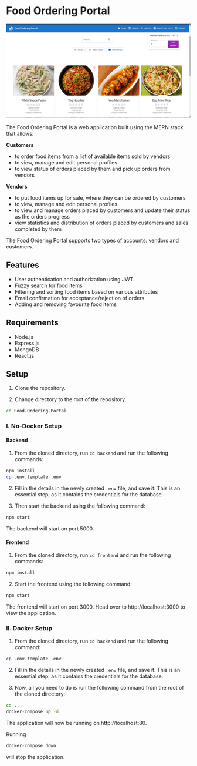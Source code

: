 # Food Ordering Portal

<p align="center">
<img src="images/preview.png">
</p>

The Food Ordering Portal is a web application built using the MERN stack that allows:

<b>Customers</b>

* to order food items from a list of available items sold by vendors
* to view, manage and edit personal profiles
* to view status of orders placed by them and pick up orders from vendors

<b>Vendors</b>

* to put food items up for sale, where they can be ordered by customers
* to view, manage and edit personal profiles
* to view and manage orders placed by customers and update their status as the orders progress
* view statistics and distribution of orders placed by customers and sales completed by them

The Food Ordering Portal supports two types of accounts: vendors and customers.

## Features

* User authentication and authorization using JWT.
* Fuzzy search for food items
* Filtering and sorting food items based on various attributes
* Email confirmation for acceptance/rejection of orders
* Adding and removing favourite food items

## Requirements

* Node.js
* Express.js
* MongoDB
* React.js

## Setup

1. Clone the repository.

2. Change directory to the root of the repository.
```bash
cd Food-Ordering-Portal
```

### I. No-Docker Setup

#### Backend

1. From the cloned directory, run `cd backend` and run the following commands:
```bash
npm install
cp .env.template .env
```

2. Fill in the details in the newly created `.env` file, and save it. This is an essential step, as it contains the credentials for the database.

3. Then start the backend using the following command:
```bash
npm start
```

The backend will start on port 5000.

#### Frontend

1. From the cloned directory, run `cd frontend` and run the following commands:
```bash
npm install
```

2. Start the frontend using the following command:
```bash
npm start
```

The frontend will start on port 3000. Head over to http://localhost:3000 to view the application.

### II. Docker Setup

1. From the cloned directory, run `cd backend` and run the following command:
```bash
cp .env.template .env
```

2. Fill in the details in the newly created `.env` file, and save it. This is an essential step, as it contains the credentials for the database.

3. Now, all you need to do is run the following command from the root of the cloned directory:
```bash
cd ..
docker-compose up -d
```
The application will now be running on http://localhost:80.

Running
```bash
docker-compose down
```
will stop the application.
